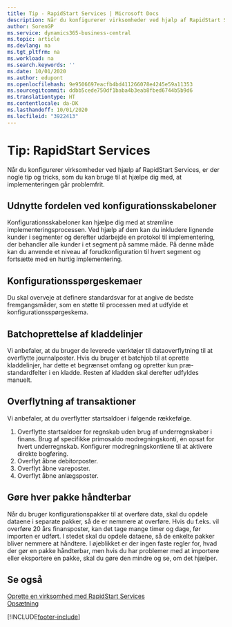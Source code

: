 ```yaml
---
title: Tip - RapidStart Services | Microsoft Docs
description: Når du konfigurerer virksomheder ved hjælp af RapidStart Services, er der nogle tip og tricks, som du kan bruge til at hjælpe dig med, at implementeringen går problemfrit.
author: SorenGP
ms.service: dynamics365-business-central
ms.topic: article
ms.devlang: na
ms.tgt_pltfrm: na
ms.workload: na
ms.search.keywords: ''
ms.date: 10/01/2020
ms.author: edupont
ms.openlocfilehash: 9e9506697eacfb4bd411266078e4245e59a11353
ms.sourcegitcommit: ddbb5cede750df1baba4b3eab8fbed6744b5b9d6
ms.translationtype: HT
ms.contentlocale: da-DK
ms.lasthandoff: 10/01/2020
ms.locfileid: "3922413"
---
```

# <a name="tips-and-tricks-rapidstart-services"></a>Tip: RapidStart Services

Når du konfigurerer virksomheder ved hjælp af RapidStart Services, er der nogle tip og tricks, som du kan bruge til at hjælpe dig med, at implementeringen går problemfrit.  

## <a name="take-advantage-of-configuration-templates"></a>Udnytte fordelen ved konfigurationsskabeloner

Konfigurationsskabeloner kan hjælpe dig med at strømline implementeringsprocessen. Ved hjælp af dem kan du inkludere lignende kunder i segmenter og derefter udarbejde en protokol til implementering, der behandler alle kunder i et segment på samme måde. På denne måde kan du anvende et niveau af forudkonfiguration til hvert segment og fortsætte med en hurtig implementering.  

## <a name="configuration-questionnaires"></a>Konfigurationsspørgeskemaer

Du skal overveje at definere standardsvar for at angive de bedste fremgangsmåder, som en støtte til processen med at udfylde et konfigurationsspørgeskema.  

## <a name="batch-creation-of-journal-lines"></a>Batchoprettelse af kladdelinjer

Vi anbefaler, at du bruger de leverede værktøjer til dataoverflytning til at overflytte journalposter. Hvis du bruger et batchjob til at oprette kladdelinjer, har dette et begrænset omfang og opretter kun præ-standardfelter i en kladde. Resten af kladden skal derefter udfyldes manuelt.  

## <a name="migrating-transactions"></a>Overflytning af transaktioner

Vi anbefaler, at du overflytter startsaldoer i følgende rækkefølge. <!--Be aware that you cannot insert ledger entries directly. Instead you must use journals to post the journal lines-->

1. Overflytte startsaldoer for regnskab uden brug af underregnskaber i finans. Brug af specifikke primosaldo modregningskonti, én opsat for hvert underregnskab. Konfigurer modregningskontiene til at aktivere direkte bogføring.  
2. Overflyt åbne debitorposter.  <!--work on these-->
3. Overflyt åbne vareposter.  
4. Overflyt åbne anlægsposter.  

## <a name="make-each-package-manageable"></a>Gøre hver pakke håndterbar

Når du bruger konfigurationspakker til at overføre data, skal du opdele dataene i separate pakker, så de er nemmere at overføre. Hvis du f.eks. vil overføre 20 års finansposter, kan det tage mange timer og dage, før importen er udført. I stedet skal du opdele dataene, så de enkelte pakker bliver nemmere at håndtere. I øjeblikket er der ingen faste regler for, hvad der gør en pakke håndterbar, men hvis du har problemer med at importere eller eksportere en pakke, skal du gøre den mindre og se, om det hjælper.  

## <a name="see-also"></a>Se også

[Oprette en virksomhed med RapidStart Services](admin-set-up-a-company-with-rapidstart.md)  
[Opsætning](admin-setup-and-administration.md)  


[!INCLUDE[footer-include](includes/footer-banner.md)]